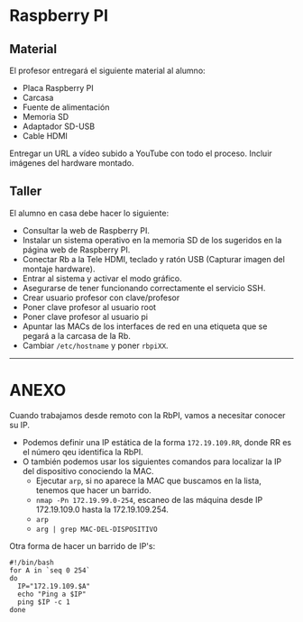 # Raspberry PI

## Material

El profesor entregará el siguiente material al alumno:
* Placa Raspberry PI
* Carcasa
* Fuente de alimentación
* Memoria SD
* Adaptador SD-USB
* Cable HDMI

Entregar un URL a vídeo subido a YouTube con todo el proceso. Incluir imágenes del hardware montado.

## Taller

El alumno en casa debe hacer lo siguiente:

* Consultar la web de Raspberry PI.
* Instalar un sistema operativo en la memoria SD de los sugeridos en la página web de Raspberry PI.
* Conectar Rb a la Tele HDMI, teclado y ratón USB (Capturar imagen del montaje hardware).
* Entrar al sistema y activar el modo gráfico.
* Asegurarse de tener funcionando correctamente el servicio SSH.
* Crear usuario profesor con clave/profesor
* Poner clave profesor al usuario root
* Poner clave profesor al usuario pi
* Apuntar las MACs de los interfaces de red en una etiqueta que se pegará a la carcasa de la Rb.
* Cambiar `/etc/hostname` y poner `rbpiXX`.

---

# ANEXO

Cuando trabajamos desde remoto con la RbPI, vamos a necesitar conocer su IP.
* Podemos definir una IP estática de la forma `172.19.109.RR`, donde RR es el
número qeu identifica la RbPI.
* O también podemos usar los siguientes comandos para localizar la IP del dispositivo
conociendo la MAC.
    * Ejecutar `arp`, si no aparece la MAC que buscamos en la lista, tenemos que
    hacer un barrido.
    * `nmap -Pn 172.19.99.0-254`, escaneo de las máquina desde IP 172.19.109.0 hasta la 172.19.109.254.
    * `arp`
    * `arg | grep MAC-DEL-DISPOSITIVO`

Otra forma de hacer un barrido de IP's:

```
#!/bin/bash
for A in `seq 0 254`
do
  IP="172.19.109.$A"
  echo "Ping a $IP"
  ping $IP -c 1
done
```

